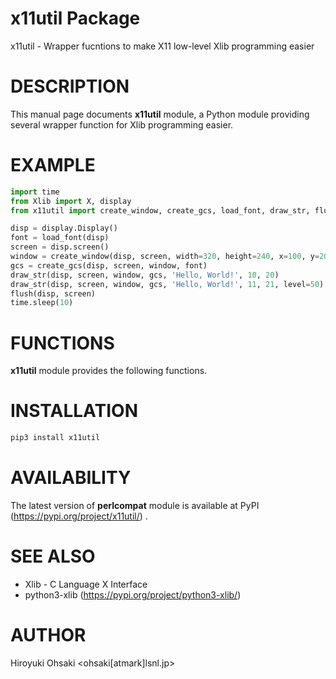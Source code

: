 # x11util Package

x11util - Wrapper fucntions to make X11 low-level Xlib programming easier

# DESCRIPTION

This manual page documents **x11util** module, a Python module providing
several wrapper function for Xlib programming easier.

# EXAMPLE

```python
import time
from Xlib import X, display
from x11util import create_window, create_gcs, load_font, draw_str, flush

disp = display.Display()
font = load_font(disp)
screen = disp.screen()
window = create_window(disp, screen, width=320, height=240, x=100, y=200)
gcs = create_gcs(disp, screen, window, font)
draw_str(disp, screen, window, gcs, 'Hello, World!', 10, 20)
draw_str(disp, screen, window, gcs, 'Hello, World!', 11, 21, level=50)
flush(disp, screen)
time.sleep(10)
```

# FUNCTIONS

**x11util** module provides the following functions.

# INSTALLATION

```python
pip3 install x11util
```

# AVAILABILITY

The latest version of **perlcompat** module is available at PyPI
(https://pypi.org/project/x11util/) .

# SEE ALSO

- Xlib - C Language X Interface
- python3-xlib (https://pypi.org/project/python3-xlib/)

# AUTHOR

Hiroyuki Ohsaki <ohsaki[atmark]lsnl.jp>
